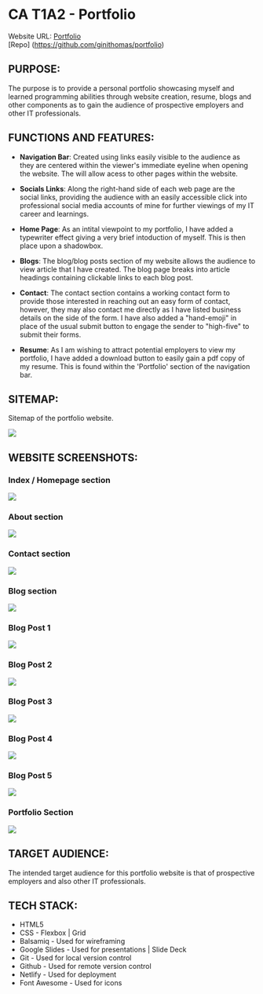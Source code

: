 # CA T1A2 - Portfolio 
Website URL: [Portfolio](https://hopeful-booth-6534d4.netlify.app/index.html) \
[Repo] (https://github.com/ginithomas/portfolio)

## PURPOSE:
The purpose is to provide a personal portfolio showcasing myself and learned programming abilities through website creation, resume, blogs and other components as to gain the audience of prospective employers and other IT professionals.

## FUNCTIONS AND FEATURES:
* **Navigation Bar**: Created using links easily visible to the audience as they are centered within the viewer's immediate eyeline when opening the website. The will allow acess to other pages within the website. 

* **Socials Links**: Along the right-hand side of each web page are the social links, providing the audience with an easily accessible click into professional social media accounts of mine for further viewings of my IT career and learnings.


* **Home Page**: As an intital viewpoint to my portfolio, I have added a typewriter effect giving a very brief intoduction of myself. This is then place upon a shadowbox.

* **Blogs**: The blog/blog posts section of my website allows the audience to view article that I have created. The blog page breaks into article headings containing clickable links to each blog post. 

* **Contact**: The contact section contains a working contact form to provide those interested in reaching out an easy form of contact, however, they may also contact me directly as I have listed business details on the side of the form. I have also added a "hand-emoji" in place of the usual submit button to engage the sender to "high-five" to submit their forms. 

* **Resume**: As I am wishing to attract potential employers to view my portfolio, I have added a download button to easily gain a pdf copy of my resume. This is found within the 'Portfolio' section of the navigation bar. 

## SITEMAP:

Sitemap of the portfolio website.

![](doc/screenshotSitemap.png)

## WEBSITE SCREENSHOTS:

### Index / Homepage section

![](doc/screenshotHome.png)

### About section

![](doc/screenshotAbout.png)

### Contact section

![](doc/screenshotContact.png)

### Blog section

![](doc/screenshotBlogs.png)

### Blog Post 1 

![](doc/screenshotBlog1.png)

### Blog Post 2 

![](doc/screenshotBlog2.png)

### Blog Post 3 

![](doc/screenshotBlog3.png)

### Blog Post 4 

![](doc/screenshotBlog4.png)

### Blog Post 5

![](doc/screenshotBlog5.png)

### Portfolio Section

![](doc/screenshotPortfolio.png)

##  TARGET AUDIENCE:

The intended target audience for this portfolio website is that of prospective employers and also other IT professionals. 

## TECH STACK:

* HTML5
* CSS  - Flexbox | Grid
* Balsamiq - Used for wireframing
* Google Slides - Used for presentations | Slide Deck
* Git - Used for local version control
* Github - Used for remote version control
* Netlify - Used for deployment
* Font Awesome - Used for icons





